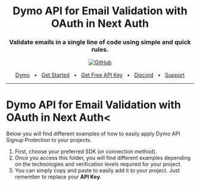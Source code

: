 <div align="center">
  <h1>Dymo API for Email Validation with OAuth in Next Auth</h1>
  <h3>Validate emails in a single line of code using simple and quick rules.</h3>
  <a href="https://github.com/TPEOficial"> <img alt="GitHub" src="https://img.shields.io/badge/GitHub-purple?style=for-the-badge&logo=github&logoColor=white"/></a>
  <br />
  <br />
  <a href="https://dymo.tpeoficial.com/?ch-pg=gh-dymo-examples">Dymo</a>
  <span>&nbsp;&nbsp;•&nbsp;&nbsp;</span>
  <a href="https://dymo.tpeoficial.com/dash/dymo-api/api-keys?ch-pg=gh-dymo-examples">Get Started</a>
  <span>&nbsp;&nbsp;•&nbsp;&nbsp;</span>
  <a href="https://dymo.tpeoficial.com/dash/dymo-api/api-keys?ch-pg=gh-dymo-examples">Get Free API Key</a>
  <span>&nbsp;&nbsp;•&nbsp;&nbsp;</span>
  <a href="https://tpe.li/dsc">Discord</a>
  <span>&nbsp;&nbsp;•&nbsp;&nbsp;</span>
  <a href="https://support.tpeoficial.com/?ch-pg=gh-dymo-examples">Support</a>
  <br />
  <hr />
</div>

# Dymo API for Email Validation with OAuth in Next Auth<

Below you will find different examples of how to easily apply Dymo API Signup Protection to your projects.

1. First, choose your preferred SDK (or connection method).
2. Once you access this folder, you will find different examples depending on the technologies and verification levels required for your project.
3. You can simply copy and paste to easily add it to your project. Just remember to replace your **API Key**.
